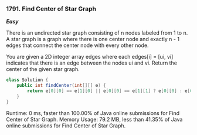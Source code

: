 ### 1791. Find Center of Star Graph

***Easy***

There is an undirected star graph consisting of n nodes labeled from 1 to n. A star graph is a graph where there is one center node and exactly n - 1 edges that connect the center node with every other node.

You are given a 2D integer array edges where each edges[i] = [ui, vi] indicates that there is an edge between the nodes ui and vi. Return the center of the given star graph.

```Java
class Solution {
    public int findCenter(int[][] e) {
        return e[0][0] == e[1][0] || e[0][0] == e[1][1] ? e[0][0] : e[0][1];
    }
}
```
Runtime: 0 ms, faster than 100.00% of Java online submissions for Find Center of Star Graph.
Memory Usage: 79.2 MB, less than 41.35% of Java online submissions for Find Center of Star Graph.


